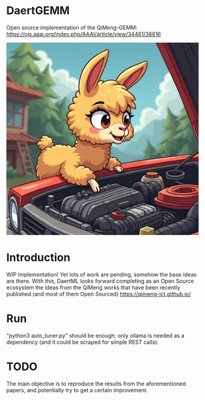 # DaertGEMM
Open source implementation of the QiMeng-GEMM: https://ojs.aaai.org/index.php/AAAI/article/view/34461/36616

![alt text](llamaopt.webp "Llama kernel opt")

# Introduction
WIP Implementation! Yet lots of work are pending, somehow the base ideas are there. With this, DaertML looks forward completing as an Open Source ecosystem the ideas from the QiMeng works that have been recently published (and most of them Open Sourced) https://qimeng-ict.github.io/

# Run
"python3 auto_tuner.py" should be enough; only ollama is needed as a dependency (and it could be scraped for simple REST calls).

# TODO
The main objective is to reproduce the results from the aforementioned papers, and potentially try to get a certain improvement.
